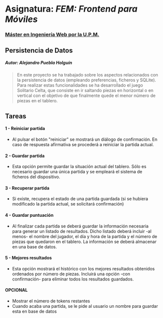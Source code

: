 # Asignatura: *FEM: Frontend para Móviles*
### [Máster en Ingeniería Web por la U.P.M.](http://miw.etsisi.upm.es)
## Persistencia de Datos
##### Autor: Alejandro Puebla Holguín


> En este proyecto se ha trabajado sobre los aspectos relacionados con la persistencia de datos (empleando
preferencias, ficheros y SQLite). Para realizar estas funcionalidades se ha desarrollado el juego Solitario Celta,
que consiste en ir saltando piezas en horizontal o en vertical con el objetivo de que finalmente quede el menor número de piezas en el tablero.

## Tareas
#### 1 - Reiniciar partida
* Al pulsar el botón "reiniciar" se mostrará un diálogo de confirmación. En caso de respuesta afirmativa se procederá a reiniciar la partida actual.

#### 2 - Guardar partida
* Esta opción permite guardar la situación actual del tablero. Sólo es necesario guardar una única partida y se empleará el sistema de ficheros del dispositivo.

#### 3 - Recuperar partida
* Si existe, recupera el estado de una partida guardada (si se hubiera modificado la partida actual, se solicitará confirmación)

#### 4 - Guardar puntuación
* Al finalizar cada partida se deberá guardar la información necesaria para generar un listado de resultados. Dicho listado deberá incluir -al menos- el nombre del jugador, el día y hora de la partida y el número de piezas que quedaron en el tablero. La información se deberá almacenar en una base de datos.

#### 5 - Mejores resultados
* Esta opción mostrará el histórico con los mejores resultados obtenidos ordenados por número de piezas. Incluirá una opción -con confirmación- para eliminar todos los resultados guardados.

#### OPCIONAL
* Mostrar el número de tokens restantes
* Cuando acaba una partida, se le pide al usuario un nombre para guardar esta en base de datos


